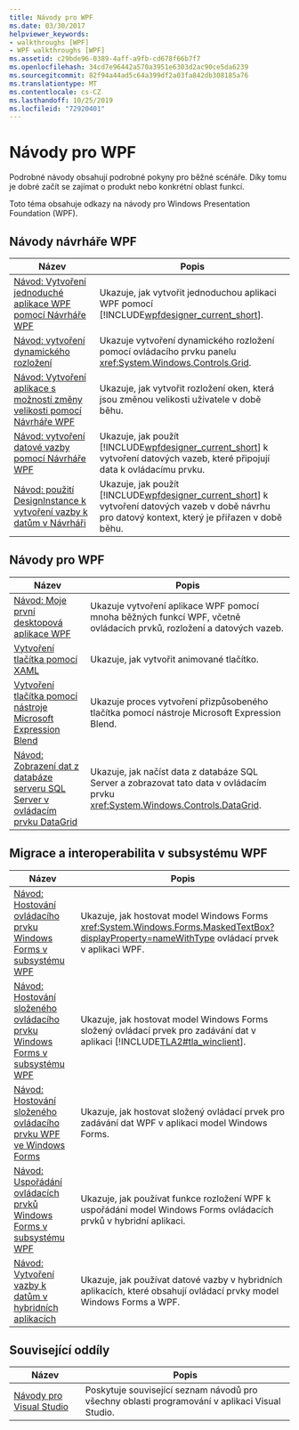 ```yaml
---
title: Návody pro WPF
ms.date: 03/30/2017
helpviewer_keywords:
- walkthroughs [WPF]
- WPF walkthroughs [WPF]
ms.assetid: c29bde96-0389-4aff-a9fb-cd678f66b7f7
ms.openlocfilehash: 34cd7e96442a570a3951e6303d2ac90ce5da6239
ms.sourcegitcommit: 82f94a44ad5c64a399df2a03fa842db308185a76
ms.translationtype: MT
ms.contentlocale: cs-CZ
ms.lasthandoff: 10/25/2019
ms.locfileid: "72920401"
---
```

# <a name="wpf-walkthroughs"></a>Návody pro WPF
Podrobné návody obsahují podrobné pokyny pro běžné scénáře. Díky tomu je dobré začít se zajímat o produkt nebo konkrétní oblast funkcí.

 Toto téma obsahuje odkazy na návody pro Windows Presentation Foundation (WPF).

## <a name="wpf-designer-walkthroughs"></a>Návody návrháře WPF

|Název|Popis|
|-----------|-----------------|
|[Návod: Vytvoření jednoduché aplikace WPF pomocí Návrháře WPF](https://docs.microsoft.com/previous-versions/visualstudio/visual-studio-2010/bb546972(v=vs.100))|Ukazuje, jak vytvořit jednoduchou aplikaci WPF pomocí [!INCLUDE[wpfdesigner_current_short](../../../../includes/wpfdesigner-current-short-md.md)].|
|[Návod: vytvoření dynamického rozložení](https://docs.microsoft.com/previous-versions/visualstudio/visual-studio-2010/bb514519(v=vs.100))|Ukazuje vytvoření dynamického rozložení pomocí ovládacího prvku panelu <xref:System.Windows.Controls.Grid>.|
|[Návod: Vytvoření aplikace s možností změny velikosti pomocí Návrháře WPF](https://docs.microsoft.com/previous-versions/visualstudio/visual-studio-2010/bb546954(v=vs.100))|Ukazuje, jak vytvořit rozložení oken, která jsou změnou velikosti uživatele v době běhu.|
|[Návod: vytvoření datové vazby pomocí Návrháře WPF](https://docs.microsoft.com/previous-versions/visualstudio/visual-studio-2010/dd434207(v=vs.100))|Ukazuje, jak použít [!INCLUDE[wpfdesigner_current_short](../../../../includes/wpfdesigner-current-short-md.md)] k vytvoření datových vazeb, které připojují data k ovládacímu prvku.|
|[Návod: použití DesignInstance k vytvoření vazby k datům v Návrháři](https://docs.microsoft.com/previous-versions/visualstudio/visual-studio-2010/dd490796(v=vs.100))|Ukazuje, jak použít [!INCLUDE[wpfdesigner_current_short](../../../../includes/wpfdesigner-current-short-md.md)] k vytvoření datových vazeb v době návrhu pro datový kontext, který je přiřazen v době běhu.|

## <a name="wpf-walkthroughs"></a>Návody pro WPF

|Název|Popis|
|-----------|-----------------|
|[Návod: Moje první desktopová aplikace WPF](walkthrough-my-first-wpf-desktop-application.md)|Ukazuje vytvoření aplikace WPF pomocí mnoha běžných funkcí WPF, včetně ovládacích prvků, rozložení a datových vazeb.|
|[Vytvoření tlačítka pomocí XAML](../controls/walkthrough-create-a-button-by-using-xaml.md)|Ukazuje, jak vytvořit animované tlačítko.|
|[Vytvoření tlačítka pomocí nástroje Microsoft Expression Blend](../controls/walkthrough-create-a-button-by-using-microsoft-expression-blend.md)|Ukazuje proces vytvoření přizpůsobeného tlačítka pomocí nástroje Microsoft Expression Blend.|
|[Návod: Zobrazení dat z databáze serveru SQL Server v ovládacím prvku DataGrid](../controls/walkthrough-display-data-from-a-sql-server-database-in-a-datagrid-control.md)|Ukazuje, jak načíst data z databáze SQL Server a zobrazovat tato data v ovládacím prvku <xref:System.Windows.Controls.DataGrid>.|

## <a name="migration-and-interoperability-in-wpf"></a>Migrace a interoperabilita v subsystému WPF

|Název|Popis|
|-----------|-----------------|
|[Návod: Hostování ovládacího prvku Windows Forms v subsystému WPF](../advanced/walkthrough-hosting-a-windows-forms-control-in-wpf.md)|Ukazuje, jak hostovat model Windows Forms <xref:System.Windows.Forms.MaskedTextBox?displayProperty=nameWithType> ovládací prvek v aplikaci WPF.|
|[Návod: Hostování složeného ovládacího prvku Windows Forms v subsystému WPF](../advanced/walkthrough-hosting-a-windows-forms-composite-control-in-wpf.md)|Ukazuje, jak hostovat model Windows Forms složený ovládací prvek pro zadávání dat v aplikaci [!INCLUDE[TLA2#tla_winclient](../../../../includes/tla2sharptla-winclient-md.md)].|
|[Návod: Hostování složeného ovládacího prvku WPF ve Windows Forms](../advanced/walkthrough-hosting-a-wpf-composite-control-in-windows-forms.md)|Ukazuje, jak hostovat složený ovládací prvek pro zadávání dat WPF v aplikaci model Windows Forms.|
|[Návod: Uspořádání ovládacích prvků Windows Forms v subsystému WPF](../advanced/walkthrough-arranging-windows-forms-controls-in-wpf.md)|Ukazuje, jak používat funkce rozložení WPF k uspořádání model Windows Forms ovládacích prvků v hybridní aplikaci.|
|[Návod: Vytvoření vazby k datům v hybridních aplikacích](../advanced/walkthrough-binding-to-data-in-hybrid-applications.md)|Ukazuje, jak používat datové vazby v hybridních aplikacích, které obsahují ovládací prvky model Windows Forms a WPF.|

## <a name="related-sections"></a>Související oddíly

|Název|Popis|
|-----------|-----------------|
|[Návody pro Visual Studio](https://docs.microsoft.com/previous-versions/visualstudio/visual-studio-2010/szatc41e(v=vs.100))|Poskytuje související seznam návodů pro všechny oblasti programování v aplikaci Visual Studio.|
